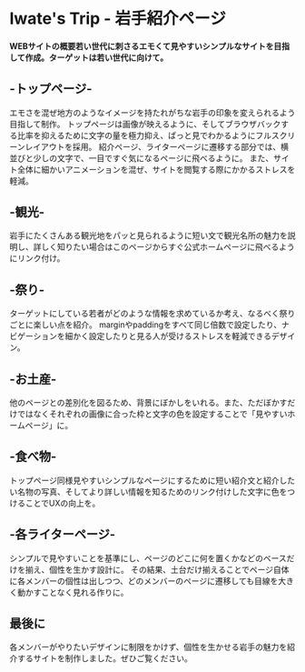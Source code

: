 # Iwate's Trip - 岩手紹介ページ

#### WEBサイトの概要若い世代に刺さるエモくて見やすいシンプルなサイトを目指して作成。ターゲットは若い世代に向けて。



## -トップページ-

エモさを混ぜ地方のようなイメージを持たれがちな岩手の印象を変えられるよう目指して制作。
トップページは画像が映えるように、そしてブラウザバックする比率を抑えるために文字の量を極力抑え、ぱっと見でわかるようにフルスクリーンレイアウトを採用。
紹介ページ、ライターページに遷移する部分では、横並びと少しの文字で、一目ですぐ気になるページに飛べるように。
また、サイト全体に細かいアニメーションを混ぜ、サイトを閲覧する際にかかるストレスを軽減。


## -観光-
岩手にたくさんある観光地をパッと見られるように短い文で観光名所の魅力を説明し、詳しく知りたい場合はこのページからすぐ公式ホームページに飛べるようにリンク付け。


## -祭り-
ターゲットにしている若者がどのような情報を求めているか考え、なるべく祭りごとに楽しい点を紹介。
marginやpaddingをすべて同じ倍数で設定したり、ナビゲーションを細かく設定したりと見る人が受けるストレスを軽減できるデザイン。


## -お土産-
他のページとの差別化を図るため、背景にぼかしをいれる。また、ただぼかすだけではなくそれぞれの画像に合った枠と文字の色を設定することで「見やすいホームページ」に。


## -食べ物-
トップページ同様見やすいシンプルなページにするために短い紹介文と紹介したい名物の写真、そしてより詳しい情報を知るためのリンク付けした文字に色をつけることでUXの向上を。


## -各ライターページ-
シンプルで見やすいことを基準にし、ページのどこに何を置くかなどのベースだけを揃え、個性を生かす設計に。
その結果、土台だけ揃えることでページ自体に各メンバーの個性は出しつつ、どのメンバーのページに遷移しても目線を大きく動かすことなく見れる作りに。


## 最後に
各メンバーがやりたいデザインに制限をかけず、個性を生かせる岩手の魅力を紹介するサイトを制作しました。ぜひご覧ください。
